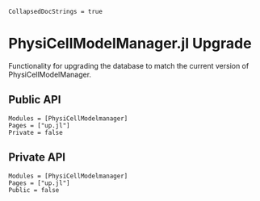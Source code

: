 ```@meta
CollapsedDocStrings = true
```

# PhysiCellModelManager.jl Upgrade

Functionality for upgrading the database to match the current version of PhysiCellModelManager.

## Public API
```@autodocs
Modules = [PhysiCellModelmanager]
Pages = ["up.jl"]
Private = false
```

## Private API
```@autodocs
Modules = [PhysiCellModelmanager]
Pages = ["up.jl"]
Public = false
```